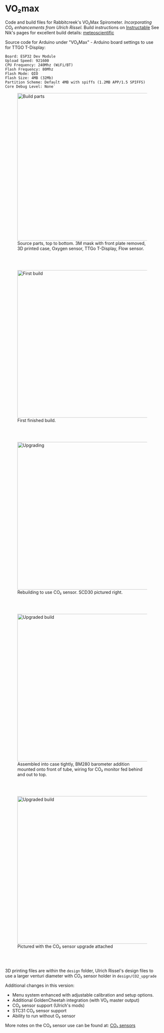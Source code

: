 # VO₂max
Code and build files for Rabbitcreek's VO₂Max Spirometer. _Incorporating CO₂ enhancements from Ulrich Rissel._
Build instructions on [Instructable](https://www.instructables.com/Accurate-VO2-Max-for-Zwift-and-Strava/)
See Nik's pages for excellent build details: [meteoscientific](https://github.com/meteoscientific/VO2max)

Source code for Arduino under "VO₂Max" - Arduino board settings to use for TTGO T-Display:

    Board: ESP32 Dev Module
    Upload Speed: 921600
    CPU Frequency: 240Mhz (WiFi/BT)
    Flash Frequency: 80Mhz
    Flash Mode: QIO
    Flash Size: 4MB (32Mb)
    Partition Scheme: Default 4MB with spiffs (1.2MB APP/1.5 SPIFFS)
    Core Debug Level: None`

<figure>
    <img src="/images/parts.jpg" width="640" height="480"
         alt="Build parts">
    <figcaption>Source parts, top to bottom. 3M mask with front plate removed, 3D printed case, Oxygen sensor, TTGo T-Display, Flow sensor.</figcaption>
</figure><br><br>
<figure>
    <img src="/images/built.jpg" width="640" height="480"
         alt="First build">
    <figcaption>First finished build.</figcaption>
</figure><br><br>
<figure>
    <img src="/images/upgrading.jpg" width="640" height="480"
         alt="Upgrading">
    <figcaption>Rebuilding to use CO₂ sensor. SCD30 pictured right.</figcaption>
</figure><br><br>
<figure>
    <img src="/images/casefilling.jpg" width="640" height="480"
         alt="Upgraded build">
    <figcaption>Assembled into case tightly, BM280 barometer addition mounted onto front of tube, wiring for CO₂ monitor fed behind and out to top.</figcaption>
</figure><br><br>
<figure>
    <img src="/images/built2.jpg" width="640" height="480"
         alt="Upgraded build">
    <figcaption>Pictured with the CO₂ sensor upgrade attached</figcaption>
</figure><br><br>

3D printing files are within the `design` folder, Ulrich Rissel's design files to use a larger venturi diameter with CO₂ sensor holder in `design/CO2_upgrade`

Additional changes in this version:
- Menu system enhanced with adjustable calibration and setup options.
- Additional GoldenCheetah integration (with VO₂ master output)
- CO₂ sensor support (Ulrich's mods)
- STC31 CO₂ sensor support
- Ability to run without O₂ sensor

More notes on the CO₂ sensor use can be found at: [CO₂ sensors](https://blog.ivor.org/2024/12/carbon-dioxide.html)

